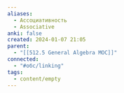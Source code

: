 ```yaml
---
aliases:
  - Ассоциативность
  - Associative
anki: false
created: 2024-01-07 21:05
parent:
  - "[[512.5 General Algebra MOC]]"
connected:
  - "#обс/linking"
tags:
  - content/empty
---
```
















